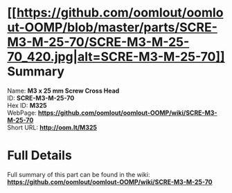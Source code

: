
[[https://github.com/oomlout/oomlout-OOMP/blob/master/parts/SCRE-M3-M-25-70/SCRE-M3-M-25-70_420.jpg|alt=SCRE-M3-M-25-70]]     
Summary
=================
  
Name: __M3 x 25 mm Screw Cross Head__    
ID: __SCRE-M3-M-25-70__   
Hex ID: __M325__   
WebPage: __https://github.com/oomlout/oomlout-OOMP/wiki/SCRE-M3-M-25-70__   
Short URL: __http://oom.lt/M325__   

Full Details
==========================
Full summary of this part can be found in the wiki:   
__https://github.com/oomlout/oomlout-OOMP/wiki/SCRE-M3-M-25-70__    

